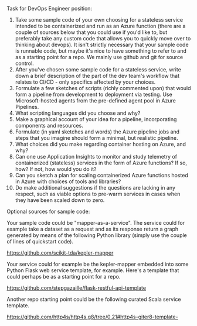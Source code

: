 Task for DevOps Engineer position:

1) Take some sample code of your own choosing for a stateless service intended to be containerized and run as an Azure function (there are a couple of sources below that you could use if you'd like to, but preferably take any custom code that allows you to quickly move over to thinking about devops). It isn't strictly necessary that your sample code is runnable code, but maybe it's nice to have something to refer to and as a starting point for a repo. We mainly use github and git for source control.
2) After you've chosen some sample code for a stateless service, write down a brief description of the part of the dev team's workflow that relates to CI/CD - only specifics affected by your choices.
3) Formulate a few sketches of scripts (richly commented upon) that would form a pipeline from development to deployment via testing. Use Microsoft-hosted agents from the pre-defined agent pool in Azure Pipelines.
4) What scripting languages did you choose and why?
5) Make a graphical account of your idea for a pipeline, incorporating components and resources.
6) Formulate (in yaml sketches and words) the Azure pipeline jobs and steps that you imagine should form a minimal, but realistic pipeline.
7) What choices did you make regarding container hosting on Azure, and why?
8) Can one use Application Insights to monitor and study telemetry of containerized (stateless) services in the form of Azure functions? If so, how? If not, how would you do it?
9) Can you sketch a plan for scaling containerized Azure functions hosted in Azure with choices of tools and libraries?
10) Do make additional suggestions if the questions are lacking in any respect, such as viable options to pre-warm services in cases when they have been scaled down to zero.

Optional sources for sample code:

Your sample code could be "mapper-as-a-service". The service could for example take a dataset as a request and as its response return a graph generated by means of the following Python library (simply use the couple of lines of quickstart code).

https://github.com/scikit-tda/kepler-mapper

Your service could for example be the kepler-mapper embedded into some Python Flask web service template, for example. Here's a template that could perhaps be as a starting point for a repo.

https://github.com/stepgazaille/flask-restful-api-template

Another repo starting point could be the following curated Scala service template.

https://github.com/http4s/http4s.g8/tree/0.21#http4s-giter8-template-
